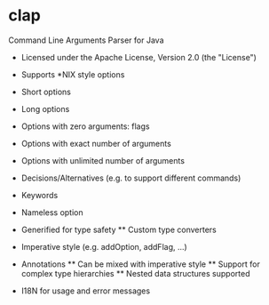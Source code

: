 clap
====

Command Line Arguments Parser for Java

* Licensed under the Apache License, Version 2.0 (the "License")

* Supports *NIX style options

* Short options
* Long options
* Options with zero arguments: flags
* Options with exact number of arguments
* Options with unlimited number of arguments
* Decisions/Alternatives (e.g. to support different commands)
* Keywords
* Nameless option

* Generified for type safety
** Custom type converters

* Imperative style (e.g. addOption, addFlag, ...)
* Annotations
** Can be mixed with imperative style
** Support for complex type hierarchies
** Nested data structures supported

* I18N for usage and error messages
